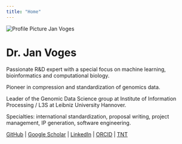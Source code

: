 ```yaml
---
title: "Home"
---
```


![Profile Picture Jan Voges](/images/profile.png)

# Dr. Jan Voges

Passionate R&D expert with a special focus on machine learning, bioinformatics and computational biology.

Pioneer in compression and standardization of genomics data.

Leader of the Genomic Data Science group at Institute of Information Processing&nbsp;/&nbsp;L3S at Leibniz University Hannover.

Specialties: international standardization, proposal writing, project management, IP generation, software engineering.

[GitHub](https://github.com/voges) |
[Google Scholar](https://scholar.google.de/citations?user=Ld5Jrc4AAAAJ) |
[LinkedIn](https://www.linkedin.com/in/jan-voges/) |
[ORCID](https://orcid.org/0000-0002-6080-660X) |
[TNT](https://www.tnt.uni-hannover.de/staff/voges/)
